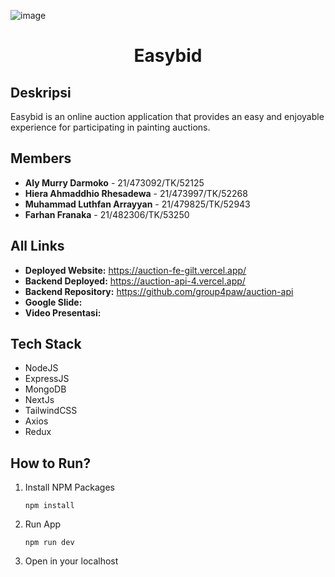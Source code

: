 ![image](https://github.com/group4paw/auction-fe/assets/88085604/793b9aa8-df61-4c36-8e12-9b37aaf5887c)<h1 align="center">
    Easybid
</h1>

## Deskripsi
Easybid is an online auction application that provides an easy and enjoyable experience for participating in painting auctions. <br>

## Members
- **Aly Murry Darmoko** - 21/473092/TK/52125
- **Hiera Ahmaddhio Rhesadewa** - 21/473997/TK/52268
- **Muhammad Luthfan Arrayyan** - 21/479825/TK/52943
- **Farhan Franaka** - 21/482306/TK/53250

## All Links
- **Deployed Website:** https://auction-fe-gilt.vercel.app/
- **Backend Deployed:** https://auction-api-4.vercel.app/
- **Backend Repository:** https://github.com/group4paw/auction-api
- **Google Slide:**
- **Video Presentasi:**

## Tech Stack
- NodeJS
- ExpressJS
- MongoDB
- NextJs
- TailwindCSS
- Axios
- Redux

## How to Run?
1. Install NPM Packages
    ```````````
    npm install
    ```````````
2. Run App
    ```````````
    npm run dev
    ```````````
3. Open in your localhost
